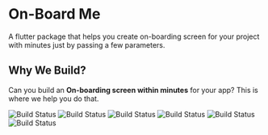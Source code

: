 # On-Board Me
A flutter package that helps you create on-boarding screen for your project with minutes just by passing a few parameters.

## Why We Build?
Can you build an **On-boarding screen within minutes** for your app? This is where we help you do that.


![Build Status](https://img.shields.io/badge/Build-Passing-blue) ![Build Status](https://img.shields.io/badge/Release-V1.0-green)  ![Build Status](https://img.shields.io/badge/license-MIT-red)  ![Build Status](https://img.shields.io/badge/Support-Open-Yellow)  ![Build Status](https://img.shields.io/badge/Platform-Flutter-DarkBlue)  ![Build Status](https://img.shields.io/badge/Language-Dart-DarkGreeb)